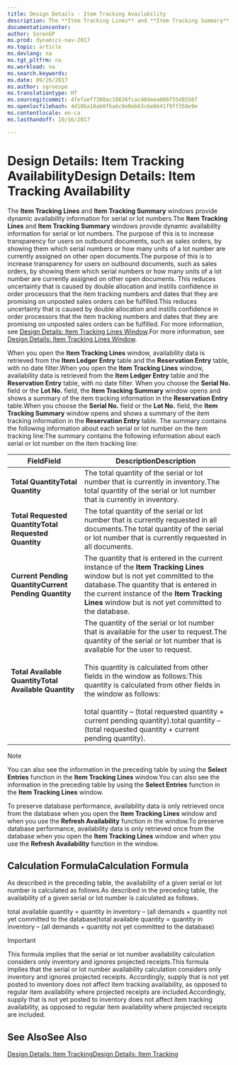 ```yaml
---
title: Design Details - Item Tracking Availability
description: The **Item Tracking Lines** and **Item Tracking Summary** windows provide dynamic availability information for serial or lot numbers. The purpose of this is to increase transparency for users on outbound documents, such as sales orders, by showing them which serial numbers or how many units of a lot number are currently assigned on other open documents. This reduces uncertainty that is caused by double allocation and instills confidence in order processors that the item tracking numbers and dates that they are promising on unposted sales orders can be fulfilled.
documentationcenter: 
author: SorenGP
ms.prod: dynamics-nav-2017
ms.topic: article
ms.devlang: na
ms.tgt_pltfrm: na
ms.workload: na
ms.search.keywords: 
ms.date: 09/26/2017
ms.author: sgroespe
ms.translationtype: HT
ms.sourcegitcommit: 4fefaef7380ac10836fcac404eea006f55d8556f
ms.openlocfilehash: 4d106a10ab0f6a6c0e0eb63c6e6641f9ff358e9e
ms.contentlocale: en-ca
ms.lasthandoff: 10/16/2017

---
```

# <a name="design-details-item-tracking-availability"></a><span data-ttu-id="589fc-105">Design Details: Item Tracking Availability</span><span class="sxs-lookup"><span data-stu-id="589fc-105">Design Details: Item Tracking Availability</span></span>
<span data-ttu-id="589fc-106">The **Item Tracking Lines** and **Item Tracking Summary** windows provide dynamic availability information for serial or lot numbers.</span><span class="sxs-lookup"><span data-stu-id="589fc-106">The **Item Tracking Lines** and **Item Tracking Summary** windows provide dynamic availability information for serial or lot numbers.</span></span> <span data-ttu-id="589fc-107">The purpose of this is to increase transparency for users on outbound documents, such as sales orders, by showing them which serial numbers or how many units of a lot number are currently assigned on other open documents.</span><span class="sxs-lookup"><span data-stu-id="589fc-107">The purpose of this is to increase transparency for users on outbound documents, such as sales orders, by showing them which serial numbers or how many units of a lot number are currently assigned on other open documents.</span></span> <span data-ttu-id="589fc-108">This reduces uncertainty that is caused by double allocation and instills confidence in order processors that the item tracking numbers and dates that they are promising on unposted sales orders can be fulfilled.</span><span class="sxs-lookup"><span data-stu-id="589fc-108">This reduces uncertainty that is caused by double allocation and instills confidence in order processors that the item tracking numbers and dates that they are promising on unposted sales orders can be fulfilled.</span></span> <span data-ttu-id="589fc-109">For more information, see [Design Details: Item Tracking Lines Window](design-details-item-tracking-lines-window.md).</span><span class="sxs-lookup"><span data-stu-id="589fc-109">For more information, see [Design Details: Item Tracking Lines Window](design-details-item-tracking-lines-window.md).</span></span>  

 <span data-ttu-id="589fc-110">When you open the **Item Tracking Lines** window, availability data is retrieved from the **Item Ledger Entry** table and the **Reservation Entry** table, with no date filter.</span><span class="sxs-lookup"><span data-stu-id="589fc-110">When you open the **Item Tracking Lines** window, availability data is retrieved from the **Item Ledger Entry** table and the **Reservation Entry** table, with no date filter.</span></span> <span data-ttu-id="589fc-111">When you choose the **Serial No.** field or the **Lot No.** field, the **Item Tracking Summary** window opens and shows a summary of the item tracking information in the **Reservation Entry** table.</span><span class="sxs-lookup"><span data-stu-id="589fc-111">When you choose the **Serial No.** field or the **Lot No.** field, the **Item Tracking Summary** window opens and shows a summary of the item tracking information in the **Reservation Entry** table.</span></span> <span data-ttu-id="589fc-112">The summary contains the following information about each serial or lot number on the item tracking line:</span><span class="sxs-lookup"><span data-stu-id="589fc-112">The summary contains the following information about each serial or lot number on the item tracking line:</span></span>  

|<span data-ttu-id="589fc-113">Field</span><span class="sxs-lookup"><span data-stu-id="589fc-113">Field</span></span>|<span data-ttu-id="589fc-114">Description</span><span class="sxs-lookup"><span data-stu-id="589fc-114">Description</span></span>|  
|---------------------------------|---------------------------------------|  
|<span data-ttu-id="589fc-115">**Total Quantity**</span><span class="sxs-lookup"><span data-stu-id="589fc-115">**Total Quantity**</span></span>|<span data-ttu-id="589fc-116">The total quantity of the serial or lot number that is currently in inventory.</span><span class="sxs-lookup"><span data-stu-id="589fc-116">The total quantity of the serial or lot number that is currently in inventory.</span></span>|  
|<span data-ttu-id="589fc-117">**Total Requested Quantity**</span><span class="sxs-lookup"><span data-stu-id="589fc-117">**Total Requested Quantity**</span></span>|<span data-ttu-id="589fc-118">The total quantity of the serial or lot number that is currently requested in all documents.</span><span class="sxs-lookup"><span data-stu-id="589fc-118">The total quantity of the serial or lot number that is currently requested in all documents.</span></span>|  
|<span data-ttu-id="589fc-119">**Current Pending Quantity**</span><span class="sxs-lookup"><span data-stu-id="589fc-119">**Current Pending Quantity**</span></span>|<span data-ttu-id="589fc-120">The quantity that is entered in the current instance of the **Item Tracking Lines** window but is not yet committed to the database.</span><span class="sxs-lookup"><span data-stu-id="589fc-120">The quantity that is entered in the current instance of the **Item Tracking Lines** window but is not yet committed to the database.</span></span>|  
|<span data-ttu-id="589fc-121">**Total Available Quantity**</span><span class="sxs-lookup"><span data-stu-id="589fc-121">**Total Available Quantity**</span></span>|<span data-ttu-id="589fc-122">The quantity of the serial or lot number that is available for the user to request.</span><span class="sxs-lookup"><span data-stu-id="589fc-122">The quantity of the serial or lot number that is available for the user to request.</span></span><br /><br /> <span data-ttu-id="589fc-123">This quantity is calculated from other fields in the window as follows:</span><span class="sxs-lookup"><span data-stu-id="589fc-123">This quantity is calculated from other fields in the window as follows:</span></span><br /><br /> <span data-ttu-id="589fc-124">total quantity – (total requested quantity + current pending quantity).</span><span class="sxs-lookup"><span data-stu-id="589fc-124">total quantity – (total requested quantity + current pending quantity).</span></span>|  

> [!NOTE]  
>  <span data-ttu-id="589fc-125">You can also see the information in the preceding table by using the **Select Entries** function in the **Item Tracking Lines** window.</span><span class="sxs-lookup"><span data-stu-id="589fc-125">You can also see the information in the preceding table by using the **Select Entries** function in the **Item Tracking Lines** window.</span></span>  

 <span data-ttu-id="589fc-126">To preserve database performance, availability data is only retrieved once from the database when you open the **Item Tracking Lines** window and when you use the **Refresh Availability** function in the window.</span><span class="sxs-lookup"><span data-stu-id="589fc-126">To preserve database performance, availability data is only retrieved once from the database when you open the **Item Tracking Lines** window and when you use the **Refresh Availability** function in the window.</span></span>  

## <a name="calculation-formula"></a><span data-ttu-id="589fc-127">Calculation Formula</span><span class="sxs-lookup"><span data-stu-id="589fc-127">Calculation Formula</span></span>  
 <span data-ttu-id="589fc-128">As described in the preceding table, the availability of a given serial or lot number is calculated as follows.</span><span class="sxs-lookup"><span data-stu-id="589fc-128">As described in the preceding table, the availability of a given serial or lot number is calculated as follows.</span></span>  

 <span data-ttu-id="589fc-129">total available quantity = quantity in inventory – (all demands + quantity not yet committed to the database)</span><span class="sxs-lookup"><span data-stu-id="589fc-129">total available quantity = quantity in inventory – (all demands + quantity not yet committed to the database)</span></span>  

> [!IMPORTANT]  
>  <span data-ttu-id="589fc-130">This formula implies that the serial or lot number availability calculation considers only inventory and ignores projected receipts.</span><span class="sxs-lookup"><span data-stu-id="589fc-130">This formula implies that the serial or lot number availability calculation considers only inventory and ignores projected receipts.</span></span> <span data-ttu-id="589fc-131">Accordingly, supply that is not yet posted to inventory does not affect item tracking availability, as opposed to regular item availability where projected receipts are included.</span><span class="sxs-lookup"><span data-stu-id="589fc-131">Accordingly, supply that is not yet posted to inventory does not affect item tracking availability, as opposed to regular item availability where projected receipts are included.</span></span>  

## <a name="see-also"></a><span data-ttu-id="589fc-132">See Also</span><span class="sxs-lookup"><span data-stu-id="589fc-132">See Also</span></span>  
 [<span data-ttu-id="589fc-133">Design Details: Item Tracking</span><span class="sxs-lookup"><span data-stu-id="589fc-133">Design Details: Item Tracking</span></span>](design-details-item-tracking.md)


